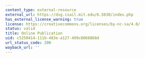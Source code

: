 ```yaml
---
content_type: external-resource
external_url: https://dsg.csail.mit.edu/6.5830/index.php
has_external_license_warning: true
license: https://creativecommons.org/licenses/by-nc-sa/4.0/
status: valid
title: Online Publication
uid: c5250414-111b-483e-a127-499c8068868d
url_status_code: 200
wayback_url: ''
---
```

